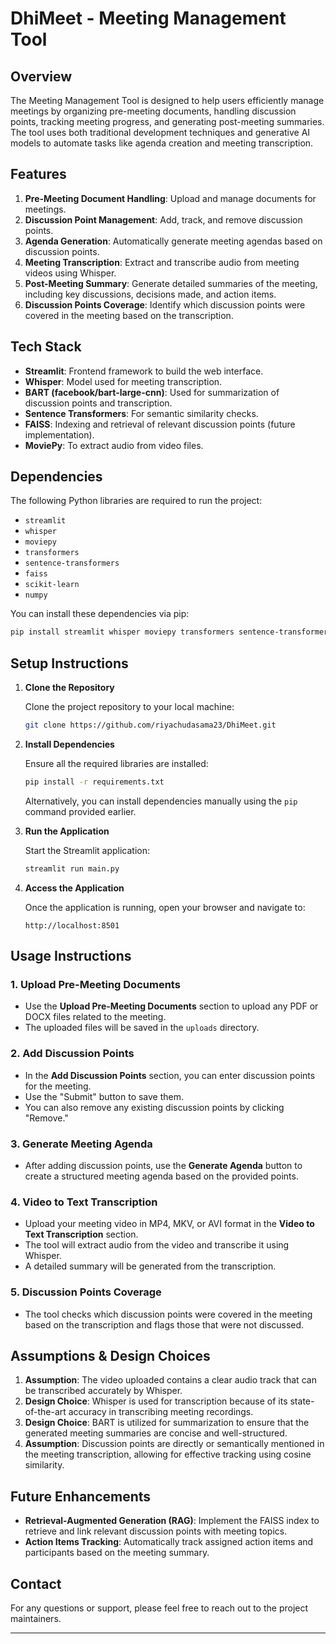 # DhiMeet - Meeting Management Tool

## Overview
The Meeting Management Tool is designed to help users efficiently manage meetings by organizing pre-meeting documents, handling discussion points, tracking meeting progress, and generating post-meeting summaries. The tool uses both traditional development techniques and generative AI models to automate tasks like agenda creation and meeting transcription.

## Features
1. **Pre-Meeting Document Handling**: Upload and manage documents for meetings.
2. **Discussion Point Management**: Add, track, and remove discussion points.
3. **Agenda Generation**: Automatically generate meeting agendas based on discussion points.
4. **Meeting Transcription**: Extract and transcribe audio from meeting videos using Whisper.
5. **Post-Meeting Summary**: Generate detailed summaries of the meeting, including key discussions, decisions made, and action items.
6. **Discussion Points Coverage**: Identify which discussion points were covered in the meeting based on the transcription.

## Tech Stack
- **Streamlit**: Frontend framework to build the web interface.
- **Whisper**: Model used for meeting transcription.
- **BART (facebook/bart-large-cnn)**: Used for summarization of discussion points and transcription.
- **Sentence Transformers**: For semantic similarity checks.
- **FAISS**: Indexing and retrieval of relevant discussion points (future implementation).
- **MoviePy**: To extract audio from video files.

## Dependencies

The following Python libraries are required to run the project:

- `streamlit`
- `whisper`
- `moviepy`
- `transformers`
- `sentence-transformers`
- `faiss`
- `scikit-learn`
- `numpy`

You can install these dependencies via pip:

```bash
pip install streamlit whisper moviepy transformers sentence-transformers faiss-cpu scikit-learn numpy
```

## Setup Instructions

1. **Clone the Repository**

   Clone the project repository to your local machine:

   ```bash
   git clone https://github.com/riyachudasama23/DhiMeet.git
   ```

2. **Install Dependencies**

   Ensure all the required libraries are installed:

   ```bash
   pip install -r requirements.txt
   ```

   Alternatively, you can install dependencies manually using the `pip` command provided earlier.

3. **Run the Application**

   Start the Streamlit application:

   ```bash
   streamlit run main.py
   ```

4. **Access the Application**

   Once the application is running, open your browser and navigate to:

   ```
   http://localhost:8501
   ```

## Usage Instructions

### 1. Upload Pre-Meeting Documents
   - Use the **Upload Pre-Meeting Documents** section to upload any PDF or DOCX files related to the meeting.
   - The uploaded files will be saved in the `uploads` directory.

### 2. Add Discussion Points
   - In the **Add Discussion Points** section, you can enter discussion points for the meeting.
   - Use the "Submit" button to save them.
   - You can also remove any existing discussion points by clicking "Remove."

### 3. Generate Meeting Agenda
   - After adding discussion points, use the **Generate Agenda** button to create a structured meeting agenda based on the provided points.

### 4. Video to Text Transcription
   - Upload your meeting video in MP4, MKV, or AVI format in the **Video to Text Transcription** section.
   - The tool will extract audio from the video and transcribe it using Whisper.
   - A detailed summary will be generated from the transcription.

### 5. Discussion Points Coverage
   - The tool checks which discussion points were covered in the meeting based on the transcription and flags those that were not discussed.

## Assumptions & Design Choices

1. **Assumption**: The video uploaded contains a clear audio track that can be transcribed accurately by Whisper.
2. **Design Choice**: Whisper is used for transcription because of its state-of-the-art accuracy in transcribing meeting recordings.
3. **Design Choice**: BART is utilized for summarization to ensure that the generated meeting summaries are concise and well-structured.
4. **Assumption**: Discussion points are directly or semantically mentioned in the meeting transcription, allowing for effective tracking using cosine similarity.

## Future Enhancements
- **Retrieval-Augmented Generation (RAG)**: Implement the FAISS index to retrieve and link relevant discussion points with meeting topics.
- **Action Items Tracking**: Automatically track assigned action items and participants based on the meeting summary.

## Contact
For any questions or support, please feel free to reach out to the project maintainers.

---

